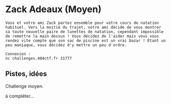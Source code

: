# Zack Adeaux (Moyen)

```
Vous et votre ami Zack partez ensemble pour votre cours de natation habituel. Vers la moitié du trajet, votre ami décide de vous montrer sa toute nouvelle paire de lunettes de natation, cependant impossible de remettre la main dessus ! Vous décidez de l'aider mais vous vous rendez vite compte que son sac de piscine est un vrai bazar ! Étant un peu maniaque, vous décidez d'y mettre un peu d'ordre.
```

```
Connexion :
nc challenges.404ctf.fr 31777 
```

## Pistes, idées

Challenge moyen.

à compléter...
